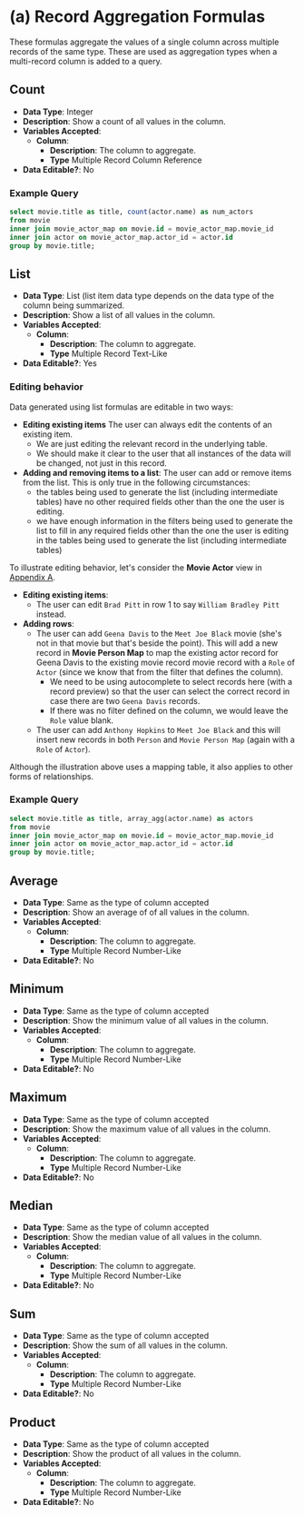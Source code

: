 # (a) Record Aggregation Formulas

These formulas aggregate the values of a single column across multiple records of the same type. These are used as aggregation types when a multi-record column is added to a query.

## Count
- **Data Type**: Integer
- **Description**: Show a count of all values in the column.
- **Variables Accepted**:
    - **Column**:
        - **Description**: The column to aggregate.
        - **Type** Multiple Record Column Reference
- **Data Editable?**: No

### Example Query
```sql
select movie.title as title, count(actor.name) as num_actors
from movie 
inner join movie_actor_map on movie.id = movie_actor_map.movie_id
inner join actor on movie_actor_map.actor_id = actor.id
group by movie.title;
```

## List
- **Data Type**: List (list item data type depends on the data type of the column being summarized.
- **Description**: Show a list of all values in the column.
- **Variables Accepted**:
    - **Column**:
        - **Description**: The column to aggregate.
        - **Type** Multiple Record Text-Like
- **Data Editable?**: Yes 

### Editing behavior
Data generated using list formulas are editable in two ways:

- **Editing existing items** The user can always edit the contents of an existing item.
    - We are just editing the relevant record in the underlying table.
    - We should make it clear to the user that all instances of the data will be changed, not just in this record.
- **Adding and removing items to a list**: The user can add or remove items from the list. This is only true in the following circumstances:
    - the tables being used to generate the list (including intermediate tables) have no other required fields other than the one the user is editing.
    - we have enough information in the filters being used to generate the list to fill in any required fields other than the one the user is editing in the tables being used to generate the list (including intermediate tables) 

To illustrate editing behavior, let's consider the **Movie Actor** view in [Appendix A](/archive/product/specs/2022-01-views/08-appendix). 

- **Editing existing items**:
    - The user can edit `Brad Pitt` in row 1 to say `William Bradley Pitt` instead.
- **Adding rows**:
    - The user can add `Geena Davis` to the `Meet Joe Black` movie (she's not in that movie but that's beside the point). This will add a new record in **Movie Person Map** to map the existing actor record for Geena Davis to the existing movie record movie record with a `Role` of `Actor` (since we know that from the filter that defines the column).
        - We need to be using autocomplete to select records here (with a record preview) so that the user can select the correct record in case there are two `Geena Davis` records.
        - If there was no filter defined on the column, we would leave the `Role` value blank.
    - The user can add `Anthony Hopkins` to `Meet Joe Black` and this will insert new records in both `Person` and `Movie Person Map` (again with a `Role` of `Actor`).
    
Although the illustration above uses a mapping table, it also applies to other forms of relationships.
    
### Example Query
```sql
select movie.title as title, array_agg(actor.name) as actors
from movie 
inner join movie_actor_map on movie.id = movie_actor_map.movie_id
inner join actor on movie_actor_map.actor_id = actor.id
group by movie.title;
```

## Average
- **Data Type**: Same as the type of column accepted
- **Description**: Show an average of of all values in the column.
- **Variables Accepted**:
    - **Column**:
        - **Description**: The column to aggregate.
        - **Type** Multiple Record Number-Like
- **Data Editable?**: No

## Minimum
- **Data Type**: Same as the type of column accepted
- **Description**: Show the minimum value of all values in the column.
- **Variables Accepted**:
    - **Column**:
        - **Description**: The column to aggregate.
        - **Type** Multiple Record Number-Like
- **Data Editable?**: No

## Maximum
- **Data Type**: Same as the type of column accepted
- **Description**: Show the maximum value of all values in the column.
- **Variables Accepted**:
    - **Column**:
        - **Description**: The column to aggregate.
        - **Type** Multiple Record Number-Like
- **Data Editable?**: No

## Median
- **Data Type**: Same as the type of column accepted
- **Description**: Show the median value of all values in the column.
- **Variables Accepted**:
    - **Column**:
        - **Description**: The column to aggregate.
        - **Type** Multiple Record Number-Like
- **Data Editable?**: No

## Sum
- **Data Type**: Same as the type of column accepted
- **Description**: Show the sum of all values in the column.
- **Variables Accepted**:
    - **Column**:
        - **Description**: The column to aggregate.
        - **Type** Multiple Record Number-Like
- **Data Editable?**: No

## Product
- **Data Type**: Same as the type of column accepted
- **Description**: Show the product of all values in the column.
- **Variables Accepted**:
    - **Column**:
        - **Description**: The column to aggregate.
        - **Type** Multiple Record Number-Like
- **Data Editable?**: No
